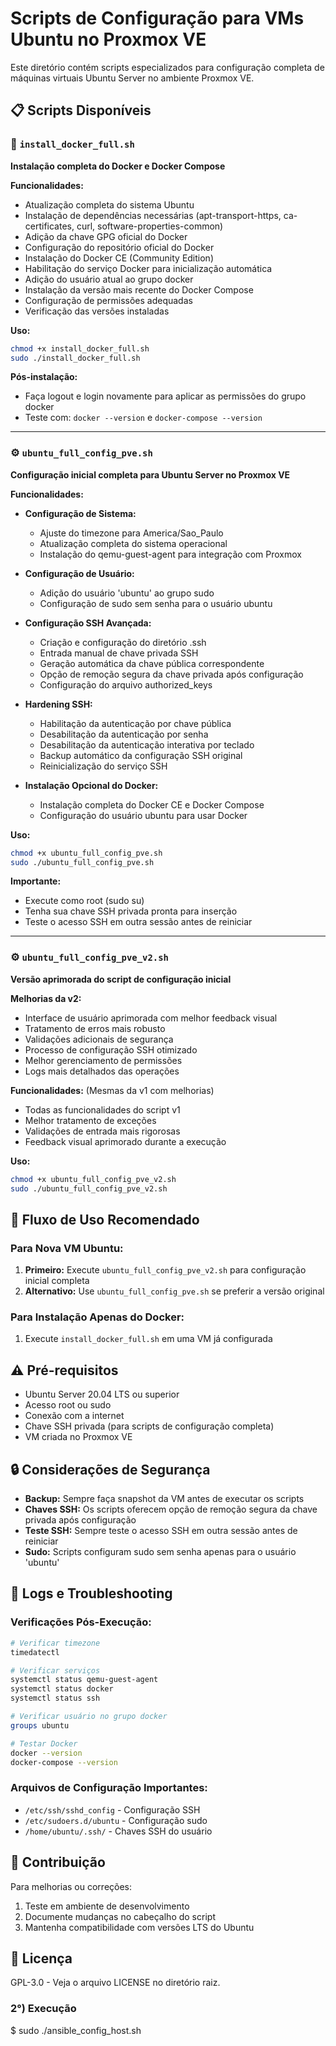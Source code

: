 # Scripts de Configuração para VMs Ubuntu no Proxmox VE

Este diretório contém scripts especializados para configuração completa de máquinas virtuais Ubuntu Server no ambiente Proxmox VE.

## 📋 Scripts Disponíveis

### 🐳 `install_docker_full.sh`
**Instalação completa do Docker e Docker Compose**

**Funcionalidades:**
- Atualização completa do sistema Ubuntu
- Instalação de dependências necessárias (apt-transport-https, ca-certificates, curl, software-properties-common)
- Adição da chave GPG oficial do Docker
- Configuração do repositório oficial do Docker
- Instalação do Docker CE (Community Edition)
- Habilitação do serviço Docker para inicialização automática
- Adição do usuário atual ao grupo docker
- Instalação da versão mais recente do Docker Compose
- Configuração de permissões adequadas
- Verificação das versões instaladas

**Uso:**
```bash
chmod +x install_docker_full.sh
sudo ./install_docker_full.sh
```

**Pós-instalação:**
- Faça logout e login novamente para aplicar as permissões do grupo docker
- Teste com: `docker --version` e `docker-compose --version`

---

### ⚙️ `ubuntu_full_config_pve.sh`
**Configuração inicial completa para Ubuntu Server no Proxmox VE**

**Funcionalidades:**
- **Configuração de Sistema:**
  - Ajuste do timezone para America/Sao_Paulo
  - Atualização completa do sistema operacional
  - Instalação do qemu-guest-agent para integração com Proxmox

- **Configuração de Usuário:**
  - Adição do usuário 'ubuntu' ao grupo sudo
  - Configuração de sudo sem senha para o usuário ubuntu

- **Configuração SSH Avançada:**
  - Criação e configuração do diretório .ssh
  - Entrada manual de chave privada SSH
  - Geração automática da chave pública correspondente
  - Opção de remoção segura da chave privada após configuração
  - Configuração do arquivo authorized_keys

- **Hardening SSH:**
  - Habilitação da autenticação por chave pública
  - Desabilitação da autenticação por senha
  - Desabilitação da autenticação interativa por teclado
  - Backup automático da configuração SSH original
  - Reinicialização do serviço SSH

- **Instalação Opcional do Docker:**
  - Instalação completa do Docker CE e Docker Compose
  - Configuração do usuário ubuntu para usar Docker

**Uso:**
```bash
chmod +x ubuntu_full_config_pve.sh
sudo ./ubuntu_full_config_pve.sh
```

**Importante:**
- Execute como root (sudo su)
- Tenha sua chave SSH privada pronta para inserção
- Teste o acesso SSH em outra sessão antes de reiniciar

---

### ⚙️ `ubuntu_full_config_pve_v2.sh`
**Versão aprimorada do script de configuração inicial**

**Melhorias da v2:**
- Interface de usuário aprimorada com melhor feedback visual
- Tratamento de erros mais robusto
- Validações adicionais de segurança
- Processo de configuração SSH otimizado
- Melhor gerenciamento de permissões
- Logs mais detalhados das operações

**Funcionalidades:** (Mesmas da v1 com melhorias)
- Todas as funcionalidades do script v1
- Melhor tratamento de exceções
- Validações de entrada mais rigorosas
- Feedback visual aprimorado durante a execução

**Uso:**
```bash
chmod +x ubuntu_full_config_pve_v2.sh
sudo ./ubuntu_full_config_pve_v2.sh
```

## 🚀 Fluxo de Uso Recomendado

### Para Nova VM Ubuntu:
1. **Primeiro:** Execute `ubuntu_full_config_pve_v2.sh` para configuração inicial completa
2. **Alternativo:** Use `ubuntu_full_config_pve.sh` se preferir a versão original

### Para Instalação Apenas do Docker:
1. Execute `install_docker_full.sh` em uma VM já configurada

## ⚠️ Pré-requisitos

- Ubuntu Server 20.04 LTS ou superior
- Acesso root ou sudo
- Conexão com a internet
- Chave SSH privada (para scripts de configuração completa)
- VM criada no Proxmox VE

## 🔒 Considerações de Segurança

- **Backup:** Sempre faça snapshot da VM antes de executar os scripts
- **Chaves SSH:** Os scripts oferecem opção de remoção segura da chave privada após configuração
- **Teste SSH:** Sempre teste o acesso SSH em outra sessão antes de reiniciar
- **Sudo:** Scripts configuram sudo sem senha apenas para o usuário 'ubuntu'

## 📝 Logs e Troubleshooting

### Verificações Pós-Execução:
```bash
# Verificar timezone
timedatectl

# Verificar serviços
systemctl status qemu-guest-agent
systemctl status docker
systemctl status ssh

# Verificar usuário no grupo docker
groups ubuntu

# Testar Docker
docker --version
docker-compose --version
```

### Arquivos de Configuração Importantes:
- `/etc/ssh/sshd_config` - Configuração SSH
- `/etc/sudoers.d/ubuntu` - Configuração sudo
- `/home/ubuntu/.ssh/` - Chaves SSH do usuário

## 🤝 Contribuição

Para melhorias ou correções:
1. Teste em ambiente de desenvolvimento
2. Documente mudanças no cabeçalho do script
3. Mantenha compatibilidade com versões LTS do Ubuntu

## 📄 Licença

GPL-3.0 - Veja o arquivo LICENSE no diretório raiz.

### 2°) Execução
$ sudo ./ansible_config_host.sh
